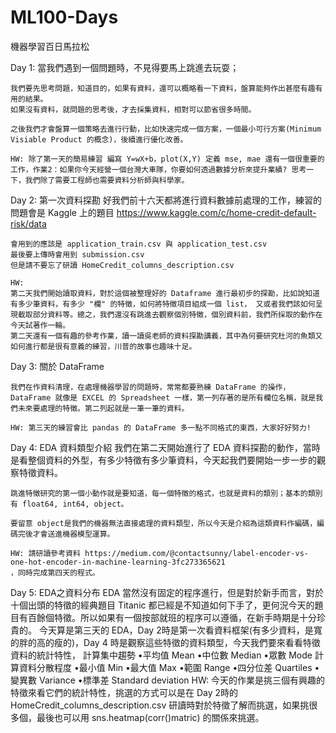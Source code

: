 # ML100-Days
機器學習百日馬拉松

Day 1: 當我們遇到一個問題時，不見得要馬上跳進去玩耍；
	
	我們要先思考問題，知道目的，如果有資料，還可以概略看一下資料，盤算能夠作出甚麼有趣有用的結果。
	如果沒有資料，就問題的思考後，才去採集資料，相對可以節省很多時間。
	
	之後我們才會盤算一個策略去進行行動，比如快速完成一個方案，一個最小可行方案(Minimum Visiable Product 的概念)，後續進行優化改善。
	
	HW: 除了第一天的簡易練習 編寫 Y=wX+b，plot(X,Y) 定義 mse, mae 還有一個很重要的工作，作業2：如果你今天經營一個台灣大車隊，你要如何透過數據分析來提升業績? 思考一下，我們除了需要工程師也需要資料分析師與科學家。


Day 2: 第一次資料探勘
	好我們前十六天都將進行資料數據前處理的工作，練習的問題會是 Kaggle 上的題目 
	https://www.kaggle.com/c/home-credit-default-risk/data 
	
	會用到的應該是 application_train.csv 與 application_test.csv 
	最後要上傳時會用到 submission.csv 
	但是請不要忘了研讀 HomeCredit_columns_description.csv 
	
	HW:
	第二天我們開始讀取資料，對於這個被整理好的 Dataframe 進行最初步的探勘，比如說知道有多少筆資料，有多少 "欄" 的特徵，如何將特徵項目組成一個 list， 又或者我們該如何呈現截取部分資料等。總之，我們還沒有跳進去觀察個別特徵，個別資料前，我們所採取的動作在今天試著作一輪。
	第二天還有一個有趣的參考作業，讀一讀吳老師的資料探勘講義，其中為何要研究杜河的魚類又如何進行都是很有意義的練習，川普的故事也趣味十足。
	
Day 3: 關於 DataFrame
	
	我們在作資料清理，在處理機器學習的問題時，常常都要熟練 DataFrame 的操作，DataFrame 就像是 EXCEL 的 Spreadsheet 一樣，第一列存著的是所有欄位名稱，就是我們未來要處理的特徵。第二列起就是一筆一筆的資料。
	
	HW: 第三天的練習會比 pandas 的 DataFrame 多一點不同格式的東西，大家好好努力!
	
Day 4: EDA 資料類型介紹
	我們在第二天開始進行了 EDA 資料探勘的動作，當時是看整個資料的外型，有多少特徵有多少筆資料，今天起我們要開始一步一步的觀察特徵資料。
	
	跳進特徵研究的第一個小動作就是要知道，每一個特徵的格式，也就是資料的類別；基本的類別有 float64, int64, object。
	
	要留意 object是我們的機器無法直接處理的資料類型，所以今天是介紹為這類資料作編碼，編碼完後才會送進機器模型運算。
	
	HW: 請研讀參考資料 https://medium.com/@contactsunny/label-encoder-vs-one-hot-encoder-in-machine-learning-3fc273365621
	，同時完成第四天的程式。
	
Day 5: EDA之資料分布
	EDA 當然沒有固定的程序進行，但是對於新手而言，對於十個出頭的特徵的經典題目 Titanic 都已經是不知道如何下手了，更何況今天的題目有百餘個特徵。所以如果有一個按部就班的程序可以遵循，在新手時期是十分珍貴的。
	今天算是第三天的 EDA，Day 2時是第一次看資料框架(有多少資料，是寬的胖的高的瘦的)，Day 4 時是觀察這些特徵的資料類型，今天我們要來看看特徵資料的統計特性，
	計算集中趨勢
		•平均值 Mean
		•中位數 Median
		•眾數 Mode 
	計算資料分散程度
		•最⼩值 Min
		•最⼤值 Max
		•範圍 Range
		•四分位差 Quartiles
		•變異數 Variance
		•標準差 Standard deviation
	HW: 今天的作業是挑三個有興趣的特徵來看它們的統計特性，挑選的方式可以是在 Day 2時的 HomeCredit_columns_description.csv 研讀時對於特徵了解而挑選，如果挑很多個，最後也可以用 sns.heatmap(corr()matric) 的關係來挑選。
	
	
	
	
	
	
